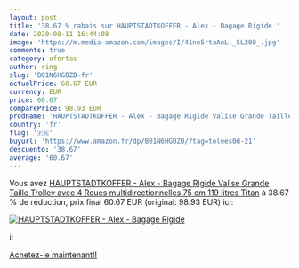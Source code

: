 ```yaml
---
layout: post
title: '38.67 % rabais sur HAUPTSTADTKOFFER - Alex - Bagage Rigide '
date: 2020-08-11 16:44:08
image: 'https://m.media-amazon.com/images/I/41no5rtaAnL._SL200_.jpg'
comments: true
category: ofertas
author: ring
slug: 'B01N6HGBZB-fr'
actualPrice: 60.67 EUR
currency: EUR
price: 60.67
comparePrice: 98.93 EUR
prodname: 'HAUPTSTADTKOFFER - Alex - Bagage Rigide Valise Grande Taille  Trolley avec 4 Roues multidirectionnelles  75 cm  119 litres  Titan'
country: 'fr'
flag: '🇫🇷'
buyurl: 'https://www.amazon.fr/dp/B01N6HGBZB/?tag=tolees0d-21'
descuento: '38.67'
average: '60.67'
---
```


Vous avez [HAUPTSTADTKOFFER - Alex - Bagage Rigide Valise Grande Taille  Trolley avec 4 Roues multidirectionnelles  75 cm  119 litres  Titan](https://www.amazon.fr/dp/B01N6HGBZB/?tag=tolees0d-21)  à  38.67 % de réduction, prix final  60.67 EUR (original: 98.93 EUR) ici:

[![HAUPTSTADTKOFFER - Alex - Bagage Rigide ](https://m.media-amazon.com/images/I/41no5rtaAnL._SL200_.jpg)](https://www.amazon.fr/dp/B01N6HGBZB/?tag=tolees0d-21)

ℹ️:


[Achetez-le maintenant!!](https://www.amazon.fr/dp/B01N6HGBZB/?tag=tolees0d-21)
